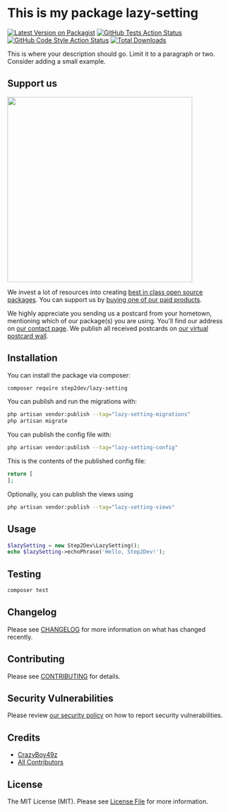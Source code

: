 # This is my package lazy-setting

[![Latest Version on Packagist](https://img.shields.io/packagist/v/step2dev/lazy-setting.svg?style=flat-square)](https://packagist.org/packages/step2dev/lazy-setting)
[![GitHub Tests Action Status](https://img.shields.io/github/actions/workflow/status/step2dev/lazy-setting/run-tests.yml?branch=main&label=tests&style=flat-square)](https://github.com/step2dev/lazy-setting/actions?query=workflow%3Arun-tests+branch%3Amain)
[![GitHub Code Style Action Status](https://img.shields.io/github/actions/workflow/status/step2dev/lazy-setting/fix-php-code-style-issues.yml?branch=main&label=code%20style&style=flat-square)](https://github.com/step2dev/lazy-setting/actions?query=workflow%3A"Fix+PHP+code+style+issues"+branch%3Amain)
[![Total Downloads](https://img.shields.io/packagist/dt/step2dev/lazy-setting.svg?style=flat-square)](https://packagist.org/packages/step2dev/lazy-setting)

This is where your description should go. Limit it to a paragraph or two. Consider adding a small example.

## Support us

[<img src="https://github-ads.s3.eu-central-1.amazonaws.com/lazy-setting.jpg?t=1" width="419px" />](https://spatie.be/github-ad-click/lazy-setting)

We invest a lot of resources into creating [best in class open source packages](https://spatie.be/open-source). You can support us by [buying one of our paid products](https://spatie.be/open-source/support-us).

We highly appreciate you sending us a postcard from your hometown, mentioning which of our package(s) you are using. You'll find our address on [our contact page](https://spatie.be/about-us). We publish all received postcards on [our virtual postcard wall](https://spatie.be/open-source/postcards).

## Installation

You can install the package via composer:

```bash
composer require step2dev/lazy-setting
```

You can publish and run the migrations with:

```bash
php artisan vendor:publish --tag="lazy-setting-migrations"
php artisan migrate
```

You can publish the config file with:

```bash
php artisan vendor:publish --tag="lazy-setting-config"
```

This is the contents of the published config file:

```php
return [
];
```

Optionally, you can publish the views using

```bash
php artisan vendor:publish --tag="lazy-setting-views"
```

## Usage

```php
$lazySetting = new Step2Dev\LazySetting();
echo $lazySetting->echoPhrase('Hello, Step2Dev!');
```

## Testing

```bash
composer test
```

## Changelog

Please see [CHANGELOG](CHANGELOG.md) for more information on what has changed recently.

## Contributing

Please see [CONTRIBUTING](CONTRIBUTING.md) for details.

## Security Vulnerabilities

Please review [our security policy](../../security/policy) on how to report security vulnerabilities.

## Credits

- [CrazyBoy49z](https://github.com/CrazyBoy49z)
- [All Contributors](../../contributors)

## License

The MIT License (MIT). Please see [License File](LICENSE.md) for more information.
